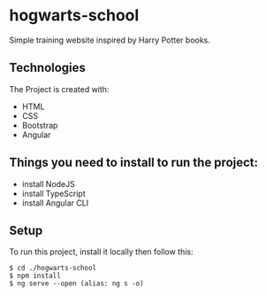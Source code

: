 # hogwarts-school
 
 Simple training website inspired by Harry Potter books.
 
 ## Technologies
 The Project is created with: 
 * HTML
 * CSS
 * Bootstrap 
 * Angular
 
 ## Things you need to install to run the project:
 * install NodeJS
 * install TypeScript
 * install Angular CLI
 
 ## Setup
 To run this project, install it locally then follow this: 
 ~~~
 $ cd ./hogwarts-school
 $ npm install
 $ ng serve --open (alias: ng s -o)
 ~~~
 
 
